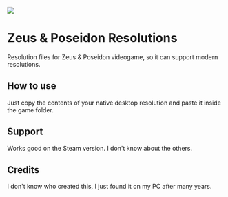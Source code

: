 ![](https://i.imgur.com/yavQa8M.png)

# Zeus & Poseidon Resolutions
Resolution files for Zeus & Poseidon videogame, so it can support modern resolutions.

## How to use
Just copy the contents of your native desktop resolution and paste it inside the game folder.

## Support
Works good on the Steam version.
I don't know about the others.

## Credits
I don't know who created this, I just found it on my PC after many years.
